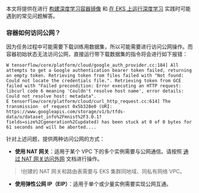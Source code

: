 
本文将提供在进行 [构建深度学习容器镜像](https://intl.cloud.tencent.com/document/product/457/42059) 和 [在 EKS 上运行深度学习](https://intl.cloud.tencent.com/document/product/457/42060) 实践时可能遇到的常见问题解答。


### 容器如何访问公网？

因为任务过程中可能需要下载训练用数据集，所以可能需要进行访问公网操作。而容器初始状态无法访问公网，直接运行带下载数据集的指令将会进行如下报错：

```shell
W tensorflow/core/platform/cloud/google_auth_provider.cc:184] All attempts to get a Google authentication bearer token failed, returning an empty token. Retrieving token from files failed with "Not found: Could not locate the credentials file.". Retrieving token from GCE failed with "Failed precondition: Error executing an HTTP request: libcurl code 6 meaning 'Couldn't resolve host name', error details: Could not resolve host: metadata".
E tensorflow/core/platform/cloud/curl_http_request.cc:614] The transmission  of request 0x5b328e0 (URI: https://www.googleapis.com/storage/v1/b/tfds-data/o/dataset_info%2Fmnist%2F3.0.1?fields=size%2Cgeneration%2Cupdated) has been stuck at 0 of 0 bytes for 61 seconds and will be aborted....
```

针对上述问题，提供两种访问公网的方式：

- **使用 NAT 网关**：适用于某个 VPC 下的多个实例需要与公网通信。请按照 [通过 NAT 网关访问外网](https://intl.cloud.tencent.com/document/product/457/38369) 文档进行操作。
>!创建的 NAT 网关和路由表需要与 EKS 集群同地域、同私有网络 VPC。
- **使用弹性公网 IP（EIP）**：适用于单个或少量实例需要实现公网互通。
